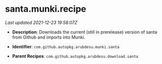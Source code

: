# santa.munki.recipe

_Last updated 2021-12-23 19:58:07Z_

- **Description**: Downloads the current (still in prerelease) version of santa from Github and imports into Munki.


- **Identifier**: `com.github.autopkg.arubdesu.munki.santa`

- **Parent Recipes**: `com.github.autopkg.arubdesu.download.santa`